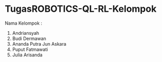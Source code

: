 # TugasROBOTICS-QL-RL-Kelompok
Nama Kelompok :
1. Andriansyah
2. Budi Dermawan
3. Ananda Putra Jun Askara
4. Puput Fatmawati
5. Julia Arisanda
